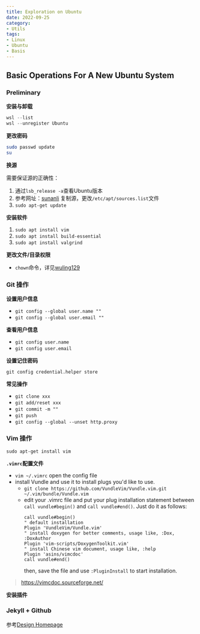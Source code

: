 ```yaml
---
title: Exploration on Ubuntu
date: 2022-09-25
category:
- Utils
tags:
- Linux
- Ubuntu
- Basis
---
```


## Basic Operations For A New Ubuntu System

### Preliminary

**安装与卸载**

```powershell
wsl --list
wsl --unregister Ubuntu
```

**更改密码**

```bash
sudo passwd update
su
```

**换源**

需要保证源的正确性：

1. 通过`lsb_release -a`查看Ubuntu版本
2. 参考网址：[sunanli](https://www.cnblogs.com/sunanli/p/13797042.html) 复制源，更改`/etc/apt/sources.list`文件
3. `sudo apt-get update`

**安装软件**

1. `sudo apt install vim`
2. `sudo apt install build-essential`
3. `sudo apt install valgrind`

**更改文件/目录权限**

* `chown`命令，详见[wuling129](https://www.cnblogs.com/wuling129/p/4648760.html)

### Git 操作

**设置用户信息**

* `git config --global user.name ""`
* `git config --global user.email ""`

**查看用户信息**

* `git config user.name`
* `git config user.email`

**设置记住密码**

`git config credential.helper store`

**常见操作**

* `git clone xxx`
* `git add/reset xxx`
* `git commit -m ""`
* `git push`
* `git config --global --unset http.proxy`

### Vim 操作

`sudo apt-get install vim`

**`.vimrc`配置文件**

* `vim ~/.vimrc` open the config file
* install Vundle and use it to install plugs you'd like to use.
    * `git clone https://github.com/VundleVim/Vundle.vim.git ~/.vim/bundle/Vundle.vim`
    * edit your .vimrc file and put your plug installation statement between `call vundle#begin()` and `call vundle#end()`. Just do it as follows:
        ```vim
        call vundle#begin()
        " default installation
        Plugin 'VundleVim/Vundle.vim'
        " install doxygen for better comments, usage like, :Dox, :DoxAuthor
        Plugin 'vim-scripts/DoxygenToolkit.vim'
        " install Chinese vim document, usage like, :help
        Plugin 'asins/vimcdoc'
        call vundle#end()
        ```
        then, save the file and use `:PluginInstall` to start installation.

> https://vimcdoc.sourceforge.net/

**安装插件**

### Jekyll + Github

参考[Design Homepage](https://rayh-ter.github.io/2022/09/26/design-homepage)
